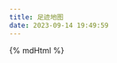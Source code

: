 ```yaml
---
title: 足迹地图
date: 2023-09-14 19:49:59
---
```


{% mdHtml %}
<style>

</style>
<div id="myMap" style="height:100vh;"></div>
<!-- MAP[END] -->


<script src='https://www.bing.com/api/maps/mapcontrol?callback=GetMap&key=AvfgntqoiU4NADAHQajrTZODiPAhoh5KCtFmdgX4y8npxuqZ0ssxwp76mhjYx1Dg' async defer></script>
<script src="https://cdn.jsdelivr.net/gh/yamazakidaisuke/BmapQuery/js/BmapQuery.js"></script>
<script>
    //init
    function GetMap() {
        //------------------------------------------------------------------------
        //1. Instance
        //------------------------------------------------------------------------
        const map = new Bmap("#myMap");
        //------------------------------------------------------------------------
        //2. Display Map
        //------------------------------------------------------------------------
        map.startMap(34.542793929470484, 104.60221188708677, "aerial", 4);

        //----------------------------------------------------
        //3. Infobox
        //   options = new Array();
        //   options[index] = { lat, lon, width, height, title, pinColor, description, show };
        //----------------------------------------------------
        const options = [
            {
                "lat":18.613956957240887,
                "lon":110.20463188805498,
                "title":"日月湾",
                "pinColor":"#ff0000",
                "height":300,
                "width":320,
                "description": `<div>测试<a href="#">123</a></div>`,
                "show":false
            },
        ];
        //----------------------------------------------------
        //4. Switch infoboxs
        //   infoboxLayers(options, true); //true=one, false=Multiple
        //----------------------------------------------------
        map.infoboxLayers(options,true);
    }
</script>
{% endmdHtml %}
